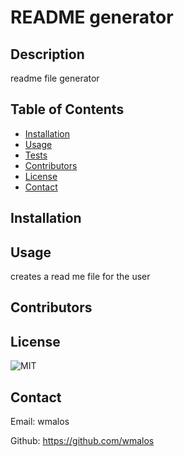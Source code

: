 # README generator

## Description
readme file generator

## Table of Contents
- [Installation](#installation)
- [Usage](#usage)
- [Tests](#tests) 
- [Contributors](#contributors)
- [License](#license)
- [Contact](#contact)

## Installation


## Usage
creates a read me file for the user

## Contributors


## License
![MIT](https://https://img.shields.io/badge/license-None-lightgrey)

## Contact
Email: wmalos

Github: https://github.com/wmalos



